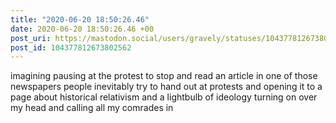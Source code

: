 ```yaml
---
title: "2020-06-20 18:50:26.46"
date: 2020-06-20 18:50:26.46 +00
post_uri: https://mastodon.social/users/gravely/statuses/104377812673802562
post_id: 104377812673802562
---
```

imagining pausing at the protest to stop and read an article in one of those newspapers people inevitably try to hand out at protests and opening it to a page about historical relativism and a lightbulb of ideology turning on over my head and calling all my comrades in


